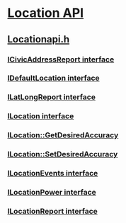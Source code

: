 # [Location API](index.md)
## [Locationapi.h](../locationapi/index.md)
### [ICivicAddressReport interface](../locationapi/nn-locationapi-icivicaddressreport.md)
### [IDefaultLocation interface](../locationapi/nn-locationapi-idefaultlocation.md)
### [ILatLongReport interface](../locationapi/nn-locationapi-ilatlongreport.md)
### [ILocation interface](../locationapi/nn-locationapi-ilocation.md)
### [ILocation::GetDesiredAccuracy](../locationapi/nf-locationapi-ilocation-getdesiredaccuracy.md)
### [ILocation::SetDesiredAccuracy](../locationapi/nf-locationapi-ilocation-setdesiredaccuracy.md)
### [ILocationEvents interface](../locationapi/nn-locationapi-ilocationevents.md)
### [ILocationPower interface](../locationapi/nn-locationapi-ilocationpower.md)
### [ILocationReport interface](../locationapi/nn-locationapi-ilocationreport.md)
